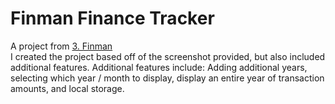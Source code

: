# Finman Finance Tracker
A project from <a href="https://blog.rutikwankhade.dev/dont-just-learn-to-code-learn-to-create-ckdcgcf8g03d059s16345574k">3. Finman </a> \
I created the project based off of the screenshot provided, but also included additional features. Additional features include: Adding additional years, selecting which year / month to display, display an entire year of transaction amounts, and local storage.